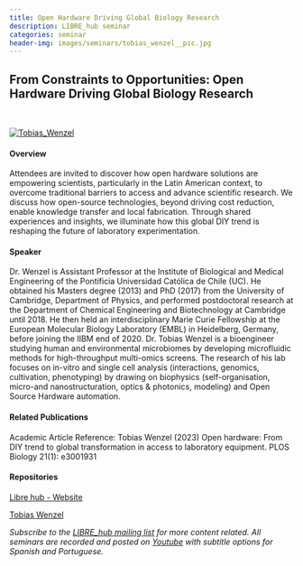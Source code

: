 ```yaml
---
title: Open Hardware Driving Global Biology Research
description: LIBRE_hub seminar
categories: seminar
header-img: images/seminars/tobias_wenzel__pic.jpg
---
```


## From Constraints to Opportunities: Open Hardware Driving Global Biology Research

<br>

[![Tobias_Wenzel](http://img.youtube.com/vi/p_JzJRX1WTM/0.jpg)](https://youtu.be/p_JzJRX1WTM)

#### Overview
Attendees are invited to discover how open hardware solutions are empowering scientists, particularly in the Latin American context, to overcome traditional barriers to access and advance scientific research. We discuss how open-source technologies, beyond driving cost reduction, enable knowledge transfer and local fabrication. Through shared experiences and insights, we illuminate how this global DIY trend is reshaping the future of laboratory experimentation.

#### Speaker
Dr. Wenzel is Assistant Professor at the Institute of Biological and Medical Engineering of the Pontificia Universidad Católica de Chile (UC). He obtained his Masters degree (2013) and PhD (2017) from the University of Cambridge, Department of Physics, and performed postdoctoral research at the Department of Chemical Engineering and Biotechnology at Cambridge until 2018. He then held an interdisciplinary Marie Curie Fellowship at the European Molecular Biology Laboratory (EMBL) in Heidelberg, Germany, before joining the IIBM end of 2020.
Dr. Tobias Wenzel is a bioengineer studying human and environmental microbiomes by developing microfluidic methods for high-throughput multi-omics screens. The research of his lab focuses on in-vitro and single cell analysis (interactions, genomics, cultivation, phenotyping) by drawing on biophysics (self-organisation, micro-and nanostructuration, optics & photonics, modeling) and Open Source Hardware automation.


#### Related Publications
Academic Article Reference: Tobias Wenzel (2023) Open hardware: From DIY trend to global transformation in access to laboratory equipment. PLOS Biology 21(1): e3001931
‌
#### Repositories
[Libre hub - Website](https://librehub.github.io/)

[Tobias Wenzel](https://ingenieriabiologicaymedica.uc.cl/es/personas/academicos/823-tobias-wenzel)
<br>

*Subscribe to the [LIBRE_hub mailing list](https://mailchi.mp/2efa11be3d6b/libre_hub) for more content related. All seminars are recorded and posted on [Youtube](https://www.youtube.com/channel/UCKaffupDA8KKrDE0rd668Xw) with subtitle options for Spanish and Portuguese.*
